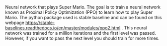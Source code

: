 Neural network that plays Super Mario. The goal is to train a neural network known as Proximal Policy Optimization (PPO) to learn how to play Super Mario. The python package used is stable baseline and can be found on this webpage https://stable-baselines.readthedocs.io/en/master/modules/ppo2.html . This neural network was trained for a million iterations and the first level was passed. However, if you want to pass the next level you should train for more times. 
